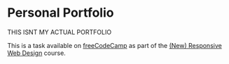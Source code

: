 # Personal Portfolio

THIS ISNT MY ACTUAL PORTFOLIO

This is a task available on [freeCodeCamp](https://www.freecodecamp.org/) as part of the [(New) Responsive Web Design](https://www.freecodecamp.org/learn/2022/responsive-web-design/) course.
